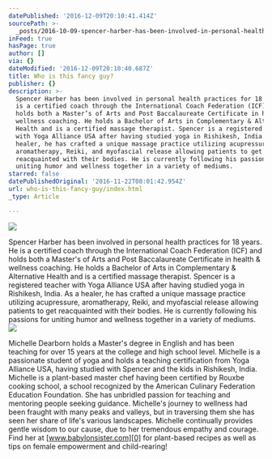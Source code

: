 ```yaml
---
datePublished: '2016-12-09T20:10:41.414Z'
sourcePath: >-
  _posts/2016-10-09-spencer-harber-has-been-involved-in-personal-health-practice.md
inFeed: true
hasPage: true
author: []
via: {}
dateModified: '2016-12-09T20:10:40.687Z'
title: Who is this fancy guy?
publisher: {}
description: >-
  Spencer Harber has been involved in personal health practices for 18 years. He
  is a certified coach through the International Coach Federation (ICF) and
  holds both a Master’s of Arts and Post Baccalaureate Certificate in health &
  wellness coaching. He holds a Bachelor of Arts in Complementary & Alternative
  Health and is a certified massage therapist. Spencer is a registered teacher
  with Yoga Alliance USA after having studied yoga in Rishikesh, India. As a
  healer, he has crafted a unique massage practice utilizing acupressure,
  aromatherapy, Reiki, and myofascial release allowing patients to get
  reacquainted with their bodies. He is currently following his passions for
  uniting humor and wellness together in a variety of mediums.
starred: false
datePublishedOriginal: '2016-11-22T08:01:42.954Z'
url: who-is-this-fancy-guy/index.html
_type: Article

---
```

![](https://the-grid-user-content.s3-us-west-2.amazonaws.com/89d13cde-221d-46bd-9b38-3ae09ea6fd3f.jpg)

Spencer Harber has been involved in personal health practices for 18 years. He is a certified coach through the International Coach Federation (ICF) and holds both a Master's of Arts and Post Baccalaureate Certificate in health & wellness coaching. He holds a Bachelor of Arts in Complementary & Alternative Health and is a certified massage therapist. Spencer is a registered teacher with Yoga Alliance USA after having studied yoga in Rishikesh, India. As a healer, he has crafted a unique massage practice utilizing acupressure, aromatherapy, Reiki, and myofascial release allowing patients to get reacquainted with their bodies. He is currently following his passions for uniting humor and wellness together in a variety of mediums.
![](https://the-grid-user-content.s3-us-west-2.amazonaws.com/3036287b-f9c1-4c3a-9237-1a0c734f6eaf.jpg)

Michelle Dearborn holds a Master's degree in English and has been teaching for over 15 years at the college and high school level. Michelle is a passionate student of yoga and holds a teaching certification from Yoga Alliance USA, having studied with Spencer and the kids in Rishikesh, India. Michelle is a plant-based master chef having been certified by Rouxbe cooking school, a school recognized by the American Culinary Federation Education Foundation. She has unbridled passion for teaching and mentoring people seeking guidance. Michelle's journey to wellness had been fraught with many peaks and valleys, but in traversing them she has seen her share of life's various landscapes. Michelle continually provides gentle wisdom to our cause, due to her tremendous empathy and courage. Find her at [www.babylonsister.com][0] for plant-based recipes as well as tips on female empowerment and child-rearing!

[0]: http://www.babylonsister.com/